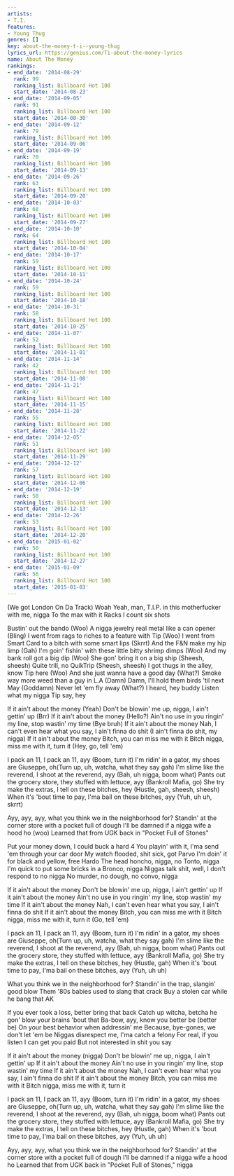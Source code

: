 ```yaml
---
artists:
- T.I.
features:
- Young Thug
genres: []
key: about-the-money-t-i--young-thug
lyrics_url: https://genius.com/Ti-about-the-money-lyrics
name: About The Money
rankings:
- end_date: '2014-08-29'
  rank: 99
  ranking_list: Billboard Hot 100
  start_date: '2014-08-23'
- end_date: '2014-09-05'
  rank: 91
  ranking_list: Billboard Hot 100
  start_date: '2014-08-30'
- end_date: '2014-09-12'
  rank: 79
  ranking_list: Billboard Hot 100
  start_date: '2014-09-06'
- end_date: '2014-09-19'
  rank: 70
  ranking_list: Billboard Hot 100
  start_date: '2014-09-13'
- end_date: '2014-09-26'
  rank: 63
  ranking_list: Billboard Hot 100
  start_date: '2014-09-20'
- end_date: '2014-10-03'
  rank: 68
  ranking_list: Billboard Hot 100
  start_date: '2014-09-27'
- end_date: '2014-10-10'
  rank: 64
  ranking_list: Billboard Hot 100
  start_date: '2014-10-04'
- end_date: '2014-10-17'
  rank: 59
  ranking_list: Billboard Hot 100
  start_date: '2014-10-11'
- end_date: '2014-10-24'
  rank: 59
  ranking_list: Billboard Hot 100
  start_date: '2014-10-18'
- end_date: '2014-10-31'
  rank: 58
  ranking_list: Billboard Hot 100
  start_date: '2014-10-25'
- end_date: '2014-11-07'
  rank: 52
  ranking_list: Billboard Hot 100
  start_date: '2014-11-01'
- end_date: '2014-11-14'
  rank: 42
  ranking_list: Billboard Hot 100
  start_date: '2014-11-08'
- end_date: '2014-11-21'
  rank: 47
  ranking_list: Billboard Hot 100
  start_date: '2014-11-15'
- end_date: '2014-11-28'
  rank: 55
  ranking_list: Billboard Hot 100
  start_date: '2014-11-22'
- end_date: '2014-12-05'
  rank: 51
  ranking_list: Billboard Hot 100
  start_date: '2014-11-29'
- end_date: '2014-12-12'
  rank: 57
  ranking_list: Billboard Hot 100
  start_date: '2014-12-06'
- end_date: '2014-12-19'
  rank: 58
  ranking_list: Billboard Hot 100
  start_date: '2014-12-13'
- end_date: '2014-12-26'
  rank: 53
  ranking_list: Billboard Hot 100
  start_date: '2014-12-20'
- end_date: '2015-01-02'
  rank: 50
  ranking_list: Billboard Hot 100
  start_date: '2014-12-27'
- end_date: '2015-01-09'
  rank: 56
  ranking_list: Billboard Hot 100
  start_date: '2015-01-03'
---
```

(We got London On Da Track)
Woah
Yeah, man, T.I.P. in this motherfucker with me, nigga
To the max with it
Racks
I count six shots


Bustin' out the bando (Woo)
A nigga jewelry real metal like a can opener (Bling)
I went from rags to riches to a feature with Tip (Woo)
I went from Smart Card to a bitch with some smart lips (Skrrt)
And the F&N make my hip limp (Gah)
I'm goin' fishin' with these little bitty shrimp dimps (Woo)
And my bank roll got a big dip (Woo)
She gon' bring it on a big ship (Sheesh, sheesh)
Quite trill, no QuikTrip (Sheesh, sheesh)
I got thugs in the alley, know Tip here (Woo)
And she just wanna have a good day (What?)
Smoke way more weed than a guy in L.A (Damn)
Damn, I'll hold them birds 'til next May (Goddamn)
Never let 'em fly away (What?)
I heard, hey buddy
Listen what my nigga Tip say, hey


If it ain't about the money (Yeah)
Don't be blowin' me up, nigga, I ain't gettin' up (Brr)
If it ain't about the money (Hello?)
Ain't no use in you ringin' my line, stop wastin' my time (Bye bruh)
If it ain't about the money
Nah, I can't even hear what you say, I ain't finna do shit (I ain't finna do shit, my nigga)
If it ain't about the money
Bitch, you can miss me with it
Bitch nigga, miss me with it, turn it (Hey, go, tell 'em)


I pack an 11, I pack an 11, ayy (Boom, turn it)
I'm ridin' in a gator, my shoes are Giuseppe, oh(Turn up, uh, watcha, what they say gah)
I'm slime like the reverend, I shoot at the reverend, ayy (Bah, uh nigga, boom what)
Pants out the grocery store, they stuffed with lettuce, ayy (Bankroll Mafia, go)
She try make the extras, I tell on these bitches, hey (Hustle, gah, sheesh, sheesh)
When it's 'bout time to pay, I'ma bail on these bitches, ayy (Yuh, uh uh, skrrt)


Ayy, ayy, ayy, what you think we in the neighborhood for?
Standin' at the corner store with a pocket full of dough
I'll be damned if a nigga wife a hood ho (woo)
Learned that from UGK back in "Pocket Full of Stones"


Put your money down, I could buck a hard 4
You playin' with it, I'ma send 'em through your car door
My watch flooded, shit sick, got Parvo
I'm doin' it for black and yellow, free Hardo
The head honcho, nigga, no Tonto, nigga
I'm quick to put some bricks in a Bronco, nigga
Niggas talk shit, well, I don't respond to no nigga
No murder, no dough, no convo, nigga


If it ain't about the money
Don't be blowin' me up, nigga, I ain't gettin' up
If it ain't about the money
Ain't no use in you ringin' my line, stop wastin' my time
If it ain't about the money
Nah, I can't even hear what you say, I ain't finna do shit
If it ain't about the money
Bitch, you can miss me with it
Bitch nigga, miss me with it, turn it (Go, tell 'em)


I pack an 11, I pack an 11, ayy (Boom, turn it)
I'm ridin' in a gator, my shoes are Giuseppe, oh(Turn up, uh, watcha, what they say gah)
I'm slime like the reverend, I shoot at the reverend, ayy (Bah, uh nigga, boom what)
Pants out the grocery store, they stuffed with lettuce, ayy (Bankroll Mafia, go)
She try make the extras, I tell on these bitches, hey (Hustle, gah)
When it's 'bout time to pay, I'ma bail on these bitches, ayy (Yuh, uh uh)


What you think we in the neighborhood for?
Standin' in the trap, slangin' good blow
Them '80s babies used to slang that crack
Buy a stolen car while he bang that AK


If you ever took a loss, better bring that back
Catch up witcha, betcha he gon' blow your brains 'bout that
Ba-bow, ayy, know you better be (better be)
On your best behavior when addressin' me
Because, bye-gones, we don't let 'em be
Niggas disrespect me, I'ma catch a felony
For real, if you listen I can get you paid
But not interested in shit you say


If it ain't about the money (nigga)
Don't be blowin' me up, nigga, I ain't gettin' up
If it ain't about the money
Ain't no use in you ringin' my line, stop wastin' my time
If it ain't about the money
Nah, I can't even hear what you say, I ain't finna do shit
If it ain't about the money
Bitch, you can miss me with it
Bitch nigga, miss me with it, turn it


I pack an 11, I pack an 11, ayy (Boom, turn it)
I'm ridin' in a gator, my shoes are Giuseppe, oh(Turn up, uh, watcha, what they say gah)
I'm slime like the reverend, I shoot at the reverend, ayy (Bah, uh nigga, boom what)
Pants out the grocery store, they stuffed with lettuce, ayy (Bankroll Mafia, go)
She try make the extras, I tell on these bitches, hey (Hustle, gah)
When it's 'bout time to pay, I'ma bail on these bitches, ayy (Yuh, uh uh)


Ayy, ayy, ayy, what you think we in the neighborhood for?
Standin' at the corner store with a pocket full of dough
I’ll be damned if a nigga wife a hood ho
Learned that from UGK back in "Pocket Full of Stones," nigga
